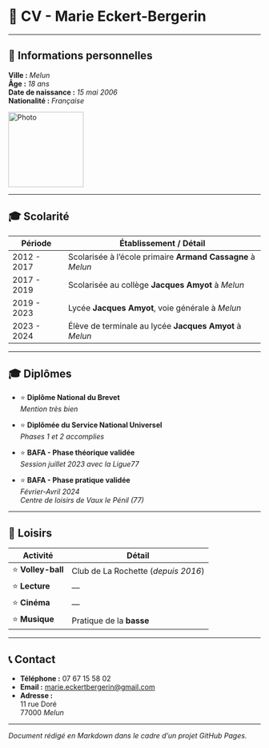 # 💼 CV - Marie Eckert-Bergerin

---

## 📍 Informations personnelles

**Ville :** *Melun*  
**Âge :** *18 ans*  
**Date de naissance :** *15 mai 2006*  
**Nationalité :** *Française*  

<img src="../images/Photo.jpg" alt="Photo" width="150"/>


---

## 🎓 Scolarité

| Période       | Établissement / Détail |
|---------------|------------------------|
| 2012 - 2017   | Scolarisée à l’école primaire **Armand Cassagne** à *Melun* |
| 2017 - 2019   | Scolarisée au collège **Jacques Amyot** à *Melun* |
| 2019 - 2023   | Lycée **Jacques Amyot**, voie générale à *Melun* |
| 2023 - 2024   | Élève de terminale au lycée **Jacques Amyot** à *Melun* |

---

## 🎓 Diplômes

- ⭐ **Diplôme National du Brevet**  
  *Mention très bien*

- ⭐ **Diplômée du Service National Universel**  
  *Phases 1 et 2 accomplies*

- ⭐ **BAFA - Phase théorique validée**  
  *Session juillet 2023 avec la Ligue77*

- ⭐ **BAFA - Phase pratique validée**  
  *Février-Avril 2024*  
  *Centre de loisirs de Vaux le Pénil (77)*

---

## 🎯 Loisirs

| Activité             | Détail                          |
|----------------------|---------------------------------|
| ⭐ **Volley-ball**    | Club de La Rochette (*depuis 2016*) |
| ⭐ **Lecture**        | —                               |
| ⭐ **Cinéma**         | —                               |
| ⭐ **Musique**        | Pratique de la **basse**        |

---

## 📞 Contact

- **Téléphone :** 07 67 15 58 02  
- **Email :** [marie.eckertbergerin@gmail.com](mailto:marie.eckertbergerin@gmail.com)  
- **Adresse :**  
  11 rue Doré  
  77000 *Melun*

---

*Document rédigé en Markdown dans le cadre d’un projet GitHub Pages.*


